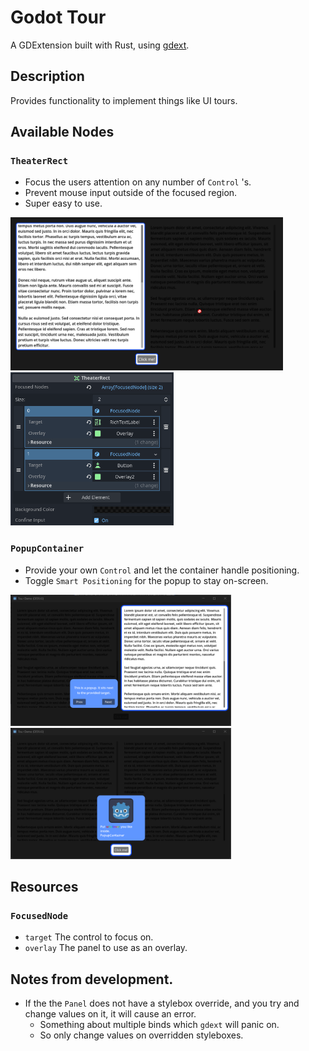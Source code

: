 # Godot Tour
A GDExtension built with Rust, using [gdext](https://github.com/godot-rust/gdext).

## Description
Provides functionality to implement things like UI tours.

## Available Nodes

### `TheaterRect`

- Focus the users attention on any number of `Control` 's.
- Prevent mouse input outside of the focused region.
- Super easy to use.

<img src="docs/images/TheaterRect.png" height="245px">
<img src="docs/images/TheaterRect-Inspector.png" height="245px">

### `PopupContainer`

- Provide your own `Control` and let the container handle positioning.
- Toggle `Smart Positioning` for the popup to stay on-screen.

<img src="docs/images/PopupContainer.png" height="210px">
<img src="docs/images/PopupContainer2.png" height="210px">

## Resources
### `FocusedNode`
- `target` The control to focus on.
- `overlay` The panel to use as an overlay.

## Notes from development.
- If the the `Panel` does not have a stylebox override, and you try and change values on it, it will cause an error.
  - Something about multiple binds which `gdext` will panic on.
  - So only change values on overridden styleboxes.